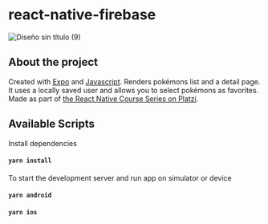 # react-native-firebase

![Diseño sin título (9)](https://user-images.githubusercontent.com/67404147/180716697-5beca655-25f3-4db8-b557-86df2cc902db.png)


## About the project

Created with [Expo](https://expo.dev/) and [Javascript](https://www.typescriptlang.org). Renders pokémons list and a detail page. It uses a locally saved user and allows you to select pokémons as favorites. Made as part of [the React Native Course Series on Platzi](https://platzi.com/cursos/react-native-formularios-almacenamiento/).

## Available Scripts

Install dependencies

#### `yarn install`

To start the development server and run app on simulator or device

#### `yarn android`

#### `yarn ios`
